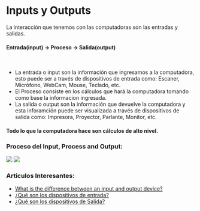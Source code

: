 # Inputs y Outputs
La interacción que tenemos con las computadoras son las entradas y salidas.
⠀

#### Entrada(input) → Proceso → Salida(output)
⠀
- La entrada o input son la información que ingresamos a la computadora, esto puede ser a través de dispositivos de entrada como: Escaner, Micrófono, WebCam, Mouse, Teclado, etc.
- El Proceso consiste en los cálculos que hará la computadora tomando como base la informacion ingresada.
- La salida o output son la información que devuelve la computadora y esta inforamción puede ser visualizada a través de dispositivos de salida como: Impresora, Proyector, Parlante, Monitor, etc.
⠀
#### Todo lo que la computadora hace son cálculos de alto nivel.

### Proceso del Input, Process and Output:
![](https://2.bp.blogspot.com/-u10qS9b4DDQ/Ww2OlSmqNhI/AAAAAAAAAgg/U1VLjoY_zlYuQfaNOLSk6E5fZc-Yz55sQCLcBGAs/s1600/videotogif_2018.05.24_15.10.52.gif)
![](https://i.giphy.com/media/3o7aCTFME70wndtRSg/giphy.webp)

### Articulos Interesantes:
 - [What is the difference between an input and output device?](https://www.computerhope.com/issues/ch001355.html)
 - [¿Qué son los dispositivos de entrada?](https://concepto.de/dispositivos-de-entrada/)
 - [¿Qué son los dispositivos de Salida?](https://www.ejemplos.co/ejemplos-de-dispositivos-de-salida)
